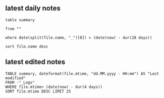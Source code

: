 ## latest daily notes
```dataview  
table summary

from ""

where date(split(file.name, "_")[0]) > (date(now) - dur(28 days))

sort file.name desc
```

## latest edited notes
```dataview 
TABLE summary, dateformat(file.mtime, "dd.MM.yyyy - HH:mm") AS "Last modified" 
FROM -"_Logs" 
WHERE file.mtime> (date(now) - dur(4 days))
SORT file.mtime DESC LIMIT 25
```
